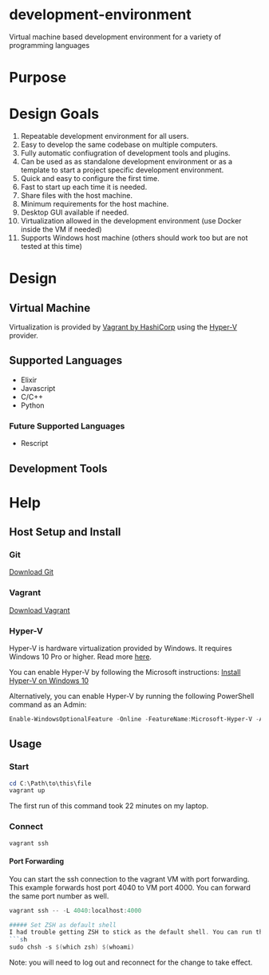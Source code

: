 # development-environment
Virtual machine based development environment for a variety of programming languages

# Purpose

# Design Goals
1) Repeatable development environment for all users.
2) Easy to develop the same codebase on multiple computers.
3) Fully automatic confiugration of development tools and plugins.
4) Can be used as as standalone development environment or as a template to start a project specific development environment.
5) Quick and easy to configure the first time.
6) Fast to start up each time it is needed.
7) Share files with the host machine.
8) Minimum requirements for the host machine.
9) Desktop GUI available if needed.
10) Virtualization allowed in the development environment (use Docker inside the VM if needed)
11) Supports Windows host machine (others should work too but are not tested at this time)

# Design

## Virtual Machine
Virtualization is provided by [Vagrant by HashiCorp](https://www.vagrantup.com/) using the [Hyper-V](https://docs.microsoft.com/en-us/virtualization/hyper-v-on-windows/about/) provider.

## Supported Languages

- Elixir
- Javascript
- C/C++
- Python

### Future Supported Languages
- Rescript

## Development Tools

# Help

## Host Setup and Install

### Git
[Download Git](https://git-scm.com/downloads)

### Vagrant
[Download Vagrant](https://www.vagrantup.com/downloads)

### Hyper-V
Hyper-V is hardware virtualization provided by Windows. It requires Windows 10 Pro or higher. Read more [here](https://docs.microsoft.com/en-us/virtualization/hyper-v-on-windows/about/).

You can enable Hyper-V by following the Microsoft instructions: [Install Hyper-V on Windows 10](https://docs.microsoft.com/en-us/virtualization/hyper-v-on-windows/quick-start/enable-hyper-v)

Alternatively, you can enable Hyper-V by running the following PowerShell command as an Admin:
```powershell
Enable-WindowsOptionalFeature -Online -FeatureName:Microsoft-Hyper-V -All
```

## Usage

### Start
```powershell
cd C:\Path\to\this\file
vagrant up
```
The first run of this command took 22 minutes on my laptop.

### Connect
```powershell
vagrant ssh
```

#### Port Forwarding
You can start the ssh connection to the vagrant VM with port forwarding. This example forwards host port 4040 to VM port 4000. You can forward the same port number as well.
```powershell
vagrant ssh -- -L 4040:localhost:4000

##### Set ZSH as default shell
I had trouble getting ZSH to stick as the default shell. You can run this to set it. 
```sh
sudo chsh -s $(which zsh) $(whoami)
```
Note: you will need to log out and reconnect for the change to take effect. 
```

